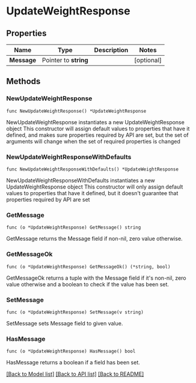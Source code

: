 # UpdateWeightResponse

## Properties

Name | Type | Description | Notes
------------ | ------------- | ------------- | -------------
**Message** | Pointer to **string** |  | [optional] 

## Methods

### NewUpdateWeightResponse

`func NewUpdateWeightResponse() *UpdateWeightResponse`

NewUpdateWeightResponse instantiates a new UpdateWeightResponse object
This constructor will assign default values to properties that have it defined,
and makes sure properties required by API are set, but the set of arguments
will change when the set of required properties is changed

### NewUpdateWeightResponseWithDefaults

`func NewUpdateWeightResponseWithDefaults() *UpdateWeightResponse`

NewUpdateWeightResponseWithDefaults instantiates a new UpdateWeightResponse object
This constructor will only assign default values to properties that have it defined,
but it doesn't guarantee that properties required by API are set

### GetMessage

`func (o *UpdateWeightResponse) GetMessage() string`

GetMessage returns the Message field if non-nil, zero value otherwise.

### GetMessageOk

`func (o *UpdateWeightResponse) GetMessageOk() (*string, bool)`

GetMessageOk returns a tuple with the Message field if it's non-nil, zero value otherwise
and a boolean to check if the value has been set.

### SetMessage

`func (o *UpdateWeightResponse) SetMessage(v string)`

SetMessage sets Message field to given value.

### HasMessage

`func (o *UpdateWeightResponse) HasMessage() bool`

HasMessage returns a boolean if a field has been set.


[[Back to Model list]](../README.md#documentation-for-models) [[Back to API list]](../README.md#documentation-for-api-endpoints) [[Back to README]](../README.md)


